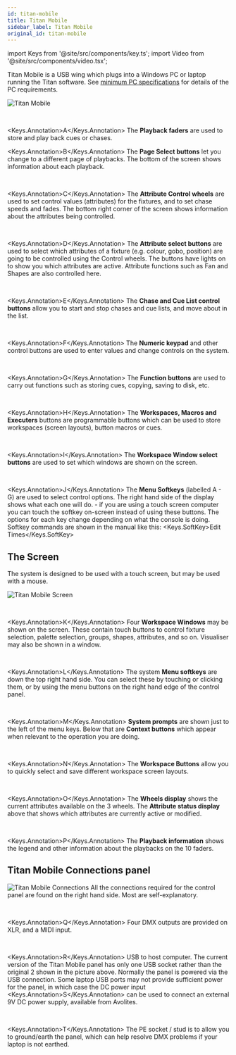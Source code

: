 ```yaml
---
id: titan-mobile
title: Titan Mobile
sidebar_label: Titan Mobile
original_id: titan-mobile
---
```


import Keys from '@site/src/components/key.ts';
import Video from '@site/src/components/video.tsx';

Titan Mobile is a USB wing which plugs into a Windows PC or laptop running the Titan software.
See [minimum PC specifications](../titan-basics.md#connecting-up-titan-mobile-and-t1t2) for details of the PC requirements.

![Titan Mobile](/docs/images/Titan-Mobile.png)

<br/>

<Keys.Annotation>A</Keys.Annotation> The <strong>Playback faders</strong> are used to store and play back cues or chases.
<br/>

<Keys.Annotation>B</Keys.Annotation> The <strong>Page Select buttons</strong> let you change to a different page of
playbacks. The bottom of the screen shows information about each
playback.

<br/>

<Keys.Annotation>C</Keys.Annotation> The <strong>Attribute Control wheels</strong> are used to set control values
(attributes) for the fixtures, and to set chase speeds and fades. The
bottom right corner of the screen shows information about the attributes
being controlled.

<br/>

<Keys.Annotation>D</Keys.Annotation> The <strong>Attribute select buttons</strong> are used to select which attributes of
a fixture (e.g. colour, gobo, position) are going to be controlled using
the Control wheels. The buttons have lights on to show you which
attributes are active. Attribute functions such as Fan and Shapes are
also controlled here.

<br/>

<Keys.Annotation>E</Keys.Annotation> The <strong>Chase and Cue List control buttons</strong> allow you to start and stop
chases and cue lists, and move about in the list.

<br/>

<Keys.Annotation>F</Keys.Annotation> The <strong>Numeric keypad</strong> and other control buttons are used to enter
values and change controls on the system.

<br/>

<Keys.Annotation>G</Keys.Annotation> The <strong>Function buttons</strong> are used to carry out functions such as storing
cues, copying, saving to disk, etc.

<br/>

<Keys.Annotation>H</Keys.Annotation> The <strong>Workspaces, Macros and Executers</strong> buttons are programmable
buttons which can be used to store workspaces (screen layouts), button
macros or cues.

<br/>

<Keys.Annotation>I</Keys.Annotation> The <strong>Workspace Window select buttons</strong> are used to set which windows
are shown on the screen.

<br/>

<Keys.Annotation>J</Keys.Annotation> The <strong>Menu Softkeys</strong> (labelled A - G) are used to select control options. 
The right hand side of the display shows what each one will do. - if you are using
a touch screen computer you can touch the softkey on-screen instead of using these
buttons. The options for each 
key change depending on what the console is doing. Softkey commands are shown 
in the manual like this: <Keys.SoftKey>Edit Times</Keys.SoftKey>

## The Screen

The system is designed to be used with a touch screen, but may be used
with a mouse.

![Titan Mobile Screen](/docs/images/Titan-Mobile-Screen.png)

<br/>

<Keys.Annotation>K</Keys.Annotation> Four <strong>Workspace Windows</strong> may be shown on the screen. These contain
touch buttons to control fixture selection, palette selection, groups,
shapes, attributes, and so on. Visualiser may also be shown in a window.

<br/>

<Keys.Annotation>L</Keys.Annotation> The system <strong>Menu softkeys</strong> are down the top right hand side. You can
select these by touching or clicking them, or by using the menu buttons
on the right hand edge of the control panel.

<br/>

<Keys.Annotation>M</Keys.Annotation> <strong>System prompts</strong> are shown just to the left of the menu keys. Below
that are <strong>Context buttons</strong> which appear when relevant to the operation
you are doing.

<br/>

<Keys.Annotation>N</Keys.Annotation> The <strong>Workspace Buttons</strong> allow you to quickly select and save different
workspace screen layouts.

<br/>

<Keys.Annotation>O</Keys.Annotation> The <strong>Wheels display</strong> shows the current attributes available on the 3
wheels. The <strong>Attribute status display</strong> above that shows which
attributes are currently active or modified.

<br/>

<Keys.Annotation>P</Keys.Annotation> The <strong>Playback information</strong> shows the legend and other information
about the playbacks on the 10 faders.

## Titan Mobile Connections panel

![Titan Mobile Connections](/docs/images/Titan-Mobile-Connections.png)
All the connections required for the
control panel are found on the right hand side. Most are
self-explanatory. 

<br/>

<Keys.Annotation>Q</Keys.Annotation> Four DMX outputs are provided on XLR, and a MIDI input.

<br/>

<Keys.Annotation>R</Keys.Annotation> USB to host computer. The current version of the Titan Mobile panel has only
one USB socket rather than the original 2 shown in the picture above.
Normally the panel is powered via the USB connection. Some laptop
    USB ports may not provide sufficient power for the panel, in which
    case the DC power input <Keys.Annotation>S</Keys.Annotation> can be used to connect an external 9V DC
    power supply, available from Avolites.

<br/>

<Keys.Annotation>T</Keys.Annotation> The PE socket / stud is to allow you to ground/earth the panel, which can
    help resolve DMX problems if your laptop is not earthed.

